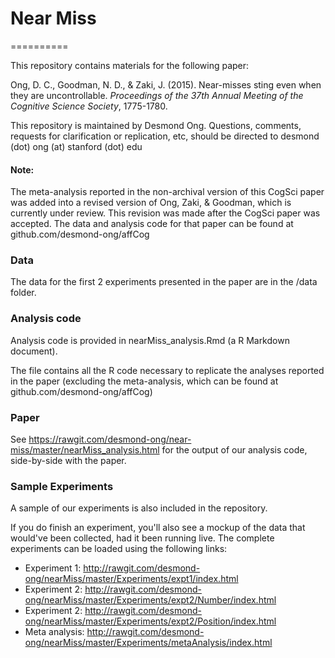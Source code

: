 # Near Miss
==========

This repository contains materials for the following paper:

Ong, D. C., Goodman, N. D., & Zaki, J. (2015). Near-misses sting even when they are uncontrollable. *Proceedings of the 37th Annual Meeting of the Cognitive Science Society*, 1775-1780. 


This repository is maintained by Desmond Ong. Questions, comments, requests for clarification or replication, etc, should be directed to desmond (dot) ong (at) stanford (dot) edu


#### Note:
The meta-analysis reported in the non-archival version of this CogSci paper was added into a revised version of Ong, Zaki, & Goodman, which is currently under review. This revision was made after the CogSci paper was accepted. The data and analysis code for that paper can be found at github.com/desmond-ong/affCog




### Data

The data for the first 2 experiments presented in the paper are in the /data folder.


### Analysis code

Analysis code is provided in nearMiss_analysis.Rmd (a R Markdown document). 

The file contains all the R code necessary to replicate the analyses reported in the paper (excluding the meta-analysis, which can be found at github.com/desmond-ong/affCog)

### Paper

See
https://rawgit.com/desmond-ong/near-miss/master/nearMiss_analysis.html
for the output of our analysis code, side-by-side with the paper.

### Sample Experiments

A sample of our experiments is also included in the repository.

If you do finish an experiment, you'll also see a mockup of the data that would've been collected, had it been running live. The complete experiments can be loaded using the following links:

- Experiment 1: http://rawgit.com/desmond-ong/nearMiss/master/Experiments/expt1/index.html
- Experiment 2: http://rawgit.com/desmond-ong/nearMiss/master/Experiments/expt2/Number/index.html
- Experiment 2: http://rawgit.com/desmond-ong/nearMiss/master/Experiments/expt2/Position/index.html
- Meta analysis: http://rawgit.com/desmond-ong/nearMiss/master/Experiments/metaAnalysis/index.html



